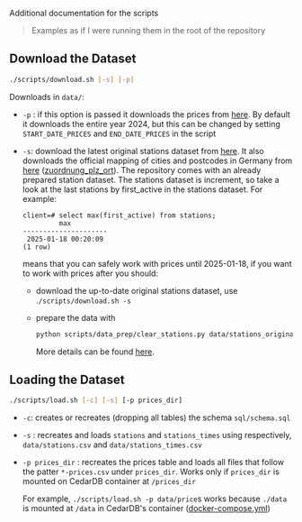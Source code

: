 Additional documentation for the scripts

> Examples as if I were running them in the root of the repository

## Download the Dataset

```bash
./scripts/download.sh [-s] [-p] 
```

Downloads in `data/`:

- `-p` : if this option is passed it downloads the prices from [here](https://dev.azure.com/tankerkoenig/tankerkoenig-data/_git/tankerkoenig-data?path=/prices). By default it downloads the entire year 2024, but this can be changed by setting `START_DATE_PRICES` and `END_DATE_PRICES` in the script

- `-s`: download the latest original stations dataset from [here](https://dev.azure.com/tankerkoenig/tankerkoenig-data/_git/tankerkoenig-data?path=/stations). It also downloads the official mapping of cities and postcodes in Germany from [here](https://www.suche-postleitzahl.org/downloads) ([zuordnung_plz_ort](https://www.suche-postleitzahl.org/downloads#)). 
  The repository comes with an already prepared station dataset. The stations dataset is increment, so take a look at the last stations by first_active in the stations dataset. For example:
  
  ```postgresql
  client=# select max(first_active) from stations;
           max         
  ---------------------
   2025-01-18 00:20:09
  (1 row)
  ```
  
   means that you can safely work with prices until 2025-01-18, if you want to work with prices after you should:
  
  - download the up-to-date original stations dataset, use .`/scripts/download.sh -s`
  
  - prepare the data with 
  
    ```bash
    python scripts/data_prep/clear_stations.py data/stations_original.csv data/zuordnung_plz_ort.csv
    ```
  
    More details can be found [here](data_prepration.md).

## Loading the Dataset

```bash
./scripts/load.sh [-c] [-s] [-p prices_dir]
```

- `-c`: creates or recreates (dropping all tables) the schema `sql/schema.sql`

- `-s` :  recreates and loads `stations` and `stations_times` using respectively, `data/stations.csv` and `data/stations_times.csv`

- `-p prices_dir` :  recreates the prices table and loads all files that follow the patter `*-prices.csv` under `prices_dir`. Works only if `prices_dir` is mounted on CedarDB container at `/prices_dir` 

  For example, `./scripts/load.sh -p data/price`s works because `./data` is mounted at `/data` in CedarDB's container ([docker-compose.yml](../docker-compose.yml))

